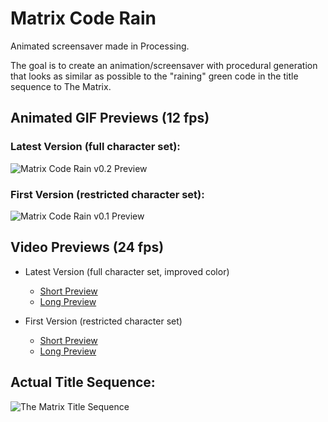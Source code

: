 # Matrix Code Rain
Animated screensaver made in Processing.

The goal is to create an animation/screensaver with procedural generation that looks as similar as possible to the "raining" green code in the title sequence to The Matrix.

## Animated GIF Previews (12 fps)
### Latest Version (full character set):
![Matrix Code Rain v0.2 Preview](./img/matrix-code-rain-v0.2-preview.gif)

### First Version (restricted character set):
![Matrix Code Rain v0.1 Preview](./img/matrix-code-rain-v0.1-preview.gif)


## Video Previews (24 fps)
* Latest Version (full character set, improved color)
	* [Short Preview](https://github.com/coding418/matrix-code-rain/blob/main/matrix-code-rain-v0.2-preview.mp4?raw=true)
	* [Long Preview](https://github.com/coding418/matrix-code-rain/blob/main/matrix-code-rain-v0.2-long.mp4?raw=true)

* First Version (restricted character set)
	* [Short Preview](https://github.com/coding418/matrix-code-rain/blob/main/matrix-code-rain-v0.1-preview.mp4?raw=true)
	* [Long Preview](https://github.com/coding418/matrix-code-rain/blob/main/matrix-code-rain-v0.1-long.mp4?raw=true)


## Actual Title Sequence:
![The Matrix Title Sequence](./img/title-sequence.gif)